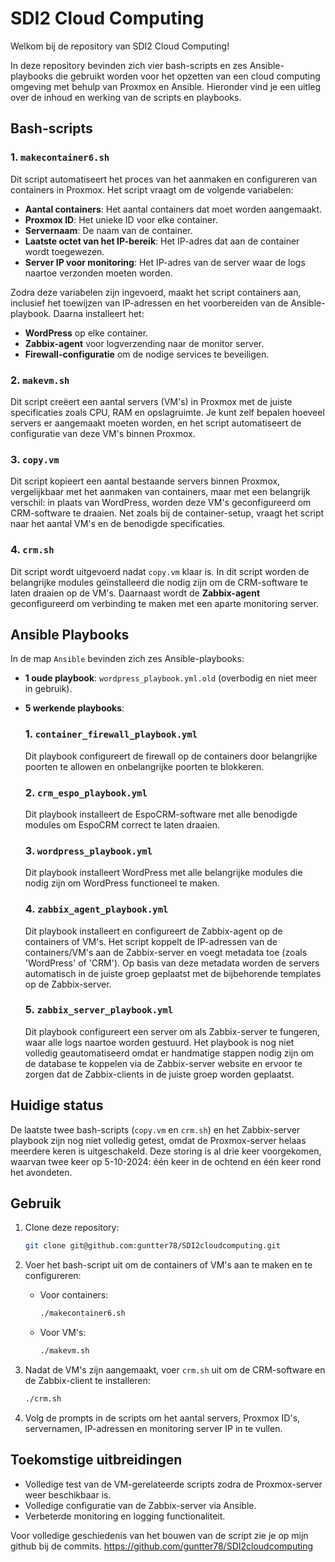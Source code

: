 # SDI2 Cloud Computing

Welkom bij de repository van SDI2 Cloud Computing!

In deze repository bevinden zich vier bash-scripts en zes Ansible-playbooks die gebruikt worden voor het opzetten van een cloud computing omgeving met behulp van Proxmox en Ansible. Hieronder vind je een uitleg over de inhoud en werking van de scripts en playbooks.

## Bash-scripts

### 1. `makecontainer6.sh`
Dit script automatiseert het proces van het aanmaken en configureren van containers in Proxmox. Het script vraagt om de volgende variabelen:
- **Aantal containers**: Het aantal containers dat moet worden aangemaakt.
- **Proxmox ID**: Het unieke ID voor elke container.
- **Servernaam**: De naam van de container.
- **Laatste octet van het IP-bereik**: Het IP-adres dat aan de container wordt toegewezen.
- **Server IP voor monitoring**: Het IP-adres van de server waar de logs naartoe verzonden moeten worden.

Zodra deze variabelen zijn ingevoerd, maakt het script containers aan, inclusief het toewijzen van IP-adressen en het voorbereiden van de Ansible-playbook. Daarna installeert het:
- **WordPress** op elke container.
- **Zabbix-agent** voor logverzending naar de monitor server.
- **Firewall-configuratie** om de nodige services te beveiligen.

### 2. `makevm.sh`
Dit script creëert een aantal servers (VM's) in Proxmox met de juiste specificaties zoals CPU, RAM en opslagruimte. Je kunt zelf bepalen hoeveel servers er aangemaakt moeten worden, en het script automatiseert de configuratie van deze VM's binnen Proxmox.

### 3. `copy.vm`
Dit script kopieert een aantal bestaande servers binnen Proxmox, vergelijkbaar met het aanmaken van containers, maar met een belangrijk verschil: in plaats van WordPress, worden deze VM's geconfigureerd om CRM-software te draaien. Net zoals bij de container-setup, vraagt het script naar het aantal VM's en de benodigde specificaties.

### 4. `crm.sh`
Dit script wordt uitgevoerd nadat `copy.vm` klaar is. In dit script worden de belangrijke modules geïnstalleerd die nodig zijn om de CRM-software te laten draaien op de VM's. Daarnaast wordt de **Zabbix-agent** geconfigureerd om verbinding te maken met een aparte monitoring server.

## Ansible Playbooks

In de map `Ansible` bevinden zich zes Ansible-playbooks:
- **1 oude playbook**: `wordpress_playbook.yml.old` (overbodig en niet meer in gebruik).
- **5 werkende playbooks**:
  
  ### 1. `container_firewall_playbook.yml`
  Dit playbook configureert de firewall op de containers door belangrijke poorten te allowen en onbelangrijke poorten te blokkeren.

  ### 2. `crm_espo_playbook.yml`
  Dit playbook installeert de EspoCRM-software met alle benodigde modules om EspoCRM correct te laten draaien.

  ### 3. `wordpress_playbook.yml`
  Dit playbook installeert WordPress met alle belangrijke modules die nodig zijn om WordPress functioneel te maken.

  ### 4. `zabbix_agent_playbook.yml`
  Dit playbook installeert en configureert de Zabbix-agent op de containers of VM's. Het script koppelt de IP-adressen van de containers/VM's aan de Zabbix-server en voegt metadata toe (zoals 'WordPress' of 'CRM'). Op basis van deze metadata worden de servers automatisch in de juiste groep geplaatst met de bijbehorende templates op de Zabbix-server.

  ### 5. `zabbix_server_playbook.yml`
  Dit playbook configureert een server om als Zabbix-server te fungeren, waar alle logs naartoe worden gestuurd. Het playbook is nog niet volledig geautomatiseerd omdat er handmatige stappen nodig zijn om de database te koppelen via de Zabbix-server website en ervoor te zorgen dat de Zabbix-clients in de juiste groep worden geplaatst.

## Huidige status
De laatste twee bash-scripts (`copy.vm` en `crm.sh`) en het Zabbix-server playbook zijn nog niet volledig getest, omdat de Proxmox-server helaas meerdere keren is uitgeschakeld. Deze storing is al drie keer voorgekomen, waarvan twee keer op 5-10-2024: één keer in de ochtend en één keer rond het avondeten.

## Gebruik

1. Clone deze repository:
    ```bash
    git clone git@github.com:guntter78/SDI2cloudcomputing.git
    ```

2. Voer het bash-script uit om de containers of VM's aan te maken en te configureren:
    - Voor containers: 
      ```bash
      ./makecontainer6.sh
      ```
    - Voor VM's:
      ```bash
      ./makevm.sh
      ```

3. Nadat de VM's zijn aangemaakt, voer `crm.sh` uit om de CRM-software en de Zabbix-client te installeren:
    ```bash
    ./crm.sh
    ```

4. Volg de prompts in de scripts om het aantal servers, Proxmox ID's, servernamen, IP-adressen en monitoring server IP in te vullen.

## Toekomstige uitbreidingen
- Volledige test van de VM-gerelateerde scripts zodra de Proxmox-server weer beschikbaar is.
- Volledige configuratie van de Zabbix-server via Ansible.
- Verbeterde monitoring en logging functionaliteit.

Voor volledige geschiedenis van het bouwen van de script zie je op mijn github bij de commits.
https://github.com/guntter78/SDI2cloudcomputing

